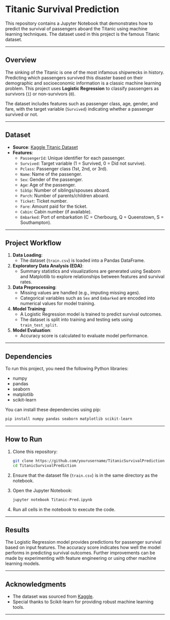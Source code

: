 # **Titanic Survival Prediction**

This repository contains a Jupyter Notebook that demonstrates how to predict the survival of passengers aboard the Titanic using machine learning techniques. The dataset used in this project is the famous Titanic dataset.

---

## **Overview**

The sinking of the Titanic is one of the most infamous shipwrecks in history. Predicting which passengers survived this disaster based on their demographic and socioeconomic information is a classic machine learning problem. This project uses **Logistic Regression** to classify passengers as survivors (`1`) or non-survivors (`0`).

The dataset includes features such as passenger class, age, gender, and fare, with the target variable (`Survived`) indicating whether a passenger survived or not.

---

## **Dataset**

- **Source**: [Kaggle Titanic Dataset](https://www.kaggle.com/c/titanic/data)
- **Features**:
  - `PassengerId`: Unique identifier for each passenger.
  - `Survived`: Target variable (1 = Survived, 0 = Did not survive).
  - `Pclass`: Passenger class (1st, 2nd, or 3rd).
  - `Name`: Name of the passenger.
  - `Sex`: Gender of the passenger.
  - `Age`: Age of the passenger.
  - `SibSp`: Number of siblings/spouses aboard.
  - `Parch`: Number of parents/children aboard.
  - `Ticket`: Ticket number.
  - `Fare`: Amount paid for the ticket.
  - `Cabin`: Cabin number (if available).
  - `Embarked`: Port of embarkation (C = Cherbourg, Q = Queenstown, S = Southampton).

---

## **Project Workflow**

1. **Data Loading**:
   - The dataset (`train.csv`) is loaded into a Pandas DataFrame.
2. **Exploratory Data Analysis (EDA)**:
   - Summary statistics and visualizations are generated using Seaborn and Matplotlib to explore relationships between features and survival rates.
3. **Data Preprocessing**:
   - Missing values are handled (e.g., imputing missing ages).
   - Categorical variables such as `Sex` and `Embarked` are encoded into numerical values for model training.
4. **Model Training**:
   - A Logistic Regression model is trained to predict survival outcomes.
   - The dataset is split into training and testing sets using `train_test_split`.
5. **Model Evaluation**:
   - Accuracy score is calculated to evaluate model performance.

---

## **Dependencies**

To run this project, you need the following Python libraries:

- numpy
- pandas
- seaborn
- matplotlib
- scikit-learn

You can install these dependencies using pip:

```bash
pip install numpy pandas seaborn matplotlib scikit-learn
```

---

## **How to Run**

1. Clone this repository:
   ```bash
   git clone https://github.com/yourusername/TitanicSurvivalPrediction.git
   cd TitanicSurvivalPrediction
   ```

2. Ensure that the dataset file (`train.csv`) is in the same directory as the notebook.

3. Open the Jupyter Notebook:
   ```bash
   jupyter notebook Titanic-Pred.ipynb
   ```

4. Run all cells in the notebook to execute the code.

---

## **Results**

The Logistic Regression model provides predictions for passenger survival based on input features. The accuracy score indicates how well the model performs in predicting survival outcomes. Further improvements can be made by experimenting with feature engineering or using other machine learning models.

---

## **Acknowledgments**

- The dataset was sourced from [Kaggle](https://www.kaggle.com/c/titanic/data).
- Special thanks to Scikit-learn for providing robust machine learning tools.

---
